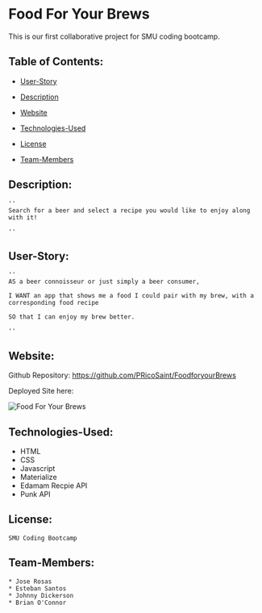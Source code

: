 # Food For Your Brews

This is our first collaborative project for SMU coding bootcamp.

  ## Table of Contents:
  * [User-Story](#User-Story)

  * [Description](#Description)

  * [Website](#Website)

  * [Technologies-Used](#Technologies-Used)

  * [License](#License)
  
  * [Team-Members](#Team-Members:)
    
  ## Description:
    ''
    Search for a beer and select a recipe you would like to enjoy along with it!

    ''

  
  ## User-Story:
    ''
    AS a beer connoisseur or just simply a beer consumer,

    I WANT an app that shows me a food I could pair with my brew, with a corresponding food recipe 

    SO that I can enjoy my brew better.

    ''
  ## Website:
  Github Repository: https://github.com/PRicoSaint/FoodforyourBrews

  Deployed Site here: 
  
![Food For Your Brews](screenshot.png)

  
  ## Technologies-Used:
 * HTML
 * CSS
 * Javascript
 * Materialize
 * Edamam Recpie API
 * Punk API

  ## License:
    SMU Coding Bootcamp

  ## Team-Members: 
    * Jose Rosas
    * Esteban Santos
    * Johnny Dickerson
    * Brian O'Connor
